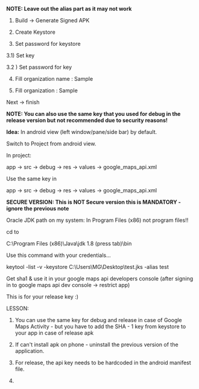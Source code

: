 
**NOTE: Leave out the alias part as it may not work**

1) Build -> Generate Signed APK

2) Create Keystore

3) Set password for keystore

3.1) Set key  

3.2 ) Set password for key

4) Fill organization name : Sample

5) Fill organization : Sample

Next -> finish

**NOTE: You can also use the same key that you used for debug in the release version but not recommended due to security reasons!**

**Idea:** In android view (left window/pane/side bar) by default.

Switch to Project from android view.

In project:

app -> src -> debug -> res -> values -> google_maps_api.xml

Use the same key in

app -> src -> debug -> res -> values -> google_maps_api.xml

**SECURE VERSION: This is NOT Secure version this is MANDATORY - ignore the previous note** 

Oracle JDK path on my system: In Program Files (x86) not program files!!

cd to 

C:\Program Files (x86)\Java\jdk 1.8 (press tab)\bin

Use this command with your credentials...

keytool -list -v -keystore C:\Users\MG\Desktop\test.jks -alias test

Get sha1 & use it in your google maps api developers console (after signing in to google maps api dev console -> restrict app)

This is for your release key :)

LESSON:

1) You can use the same key for debug and release in case of Google Maps Activity - but you have to add the SHA - 1 key from keystore to your app in case of release apk

2) If can't install apk on phone - uninstall the previous version of the application.

3) For release, the api key needs to be hardcoded in the android manifest file.

4) 


